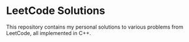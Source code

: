 # LeetCode Solutions

This repository contains my personal solutions to various problems from LeetCode, all implemented in C++.